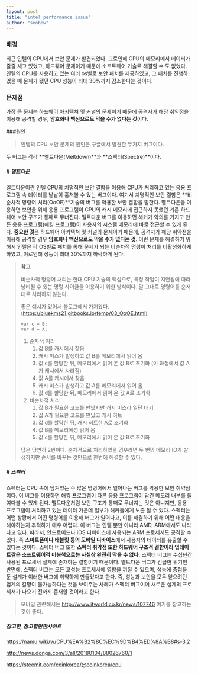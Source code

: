 ```yaml
---
layout: post
title: "intel performance issue"
author: "seobew"
---
```




### 배경

최근 인텔의 CPU에서 보안 문제가 발견되었다. 그로인해 CPU의 메모리에서 데이터가 줄줄 새고 있었고, 하드웨어 문제이기 때문에 소프트웨어 기술로 해결할 수 도 없었다. 인텔의 CPU를 사용하고 있는 여러 os별로 보안 패치를 제공하였고, 그 패치를 진행하였을 때 문제가 됐던 CPU 성능이 최대 30%까지 감소한다는 것이다.

### 문제점

가장 큰 문제는 하드웨어 아키텍쳐 및 커널의 문제이기 때문에 공격자가 해당 취약점을 이용해 공격할 경우, **암호화나 백신으로도 막을 수가 없다는 것**이다.



###원인

> 인텔의 CPU 보안 문제의 원인은 구글에서 발견한 두가지 버그이다.

두 버그는 각각 **멜트다운(Meltdown)**과 **스펙터(Spectre)**이다.



##### # 멜트다운

  멜트다운이란 인텔 CPU의 치명적인 보안 결함을 이용해 CPU가 처리하고 있는 응용 프로그램 속 데이터를 낱낱이 훔쳐볼 수 있는 버그이다. 여기서 치명적인 보안 결함은 **비순차적 명령어 처리(OoOE)**기술의 버그를 악용한 보안 결함을 말한다. 멜트다운을 이용하면 보안을 위해 응용 프로그램이 CPU의 캐시 메모리에 접근하지 못했던 기존 하드웨어 보안 구조가 통째로 무너진다. 멜트다운 버그를 이용하면 해커가 악의를 가지고 만든 응용 프로그램(해킹 프로그램)이 사용자의 시스템 메모리에 바로 접근할 수 있게 된다. **중요한 것**은 하드웨어 아키텍쳐 및 커널의 문제이기 때문에, 공격자가 해당 취약점을 이용해 공격할 경우 **암호화나 백신으로도 막을 수가 없다는 것**. 이런 문제를 해결하기 위해서 인텔은 각 OS별로 패치를 통해 문제가 되는 비순차적 명령어 처리를 비활성화하게 하였고, 이로인해 성능이 최대 30%까지 하락하게 된다.



> **참고**
>
> 비순차적 명령어 처리는 현대 CPU 기술의 핵심으로, 특정 작업이 지연됨에 따라 낭비될 수 있는 명렁 사이클을 이용하기 위한 방식이다. 말 그대로 명령어를 순서대로 처리하지 않는다.
>
>  좋은 예시가 있어서 블로그에서 가져왔다. (https://bluekms21.gitbooks.io/femp/03_OoOE.html)
>
> ```{.javascript}
> var c = B;
> var d = A;
> ```
>
> 1. 순차적 처리
>    1. 값 B를 캐시에서 찾음
>    2. 캐시 미스가 발생하고 값 B를 메모리에서 읽어 옴
>    3. 값 c를 할당한 뒤, 메모리에서 읽어 온 값 B로 초기화 (이 과정에서 값 A가 캐시에서 사라짐)
>    4. 값 A를 캐시에서 찾음
>    5. 캐시 미스가 발생하고 값 A를 메모리에서 읽어 옴
>    6. 값 d를 할당한 뒤, 메모리에서 읽어 온 값 A로 초기화
> 2. 비순차적 처리
>    1. 값 B가 필요한 코드를 만났지만 캐시 미스라 일단 대기
>    2. 값 A가 필요한 코드를 만났고 캐시 히트
>    3. 값 d를 할당한 뒤, 캐시 히트한 A로 초기화
>    4. 값 B를 메모리에성 읽어 옴
>    5. 값 c를 할당한 뒤, 메모리에서 읽어 온 값 B로 초기화
>
> 답은 당연히 2번이다. 순차적으로 처리하였을 경우라면 두 번의 메모리 IO가 발생하지만 순서를 바꾸는 것만으로 한번에 해결할 수 있다.



##### # 스펙터

  스펙터는 CPU 속에 담겨있는 수 많은 명령어에서 일어나는 버그를 악용한 보안 취약점이다. 이 버그를 이용하면 해킹 프로그램이 다른 응용 프로그램이 담긴 메모리 내부를 들여다볼 수 있게 된다. 멜트다운처럼 보안 구조가 통째로 무너지는 것은 아니지만, 응용 프로그램이 처리하고 있는 데이터 가운데 일부가 해커들에게 노출 될 수 있다. 스펙터는 어떤 상황에서 어떤 명령어를 이용해 버그가 일어나고, 이를 해결하기 위해 어떤 대응을 해야하는지 추적하기 매우 어렵다. 이 버그는  인텔 뿐만 아니라 AMD, ARM에서도 나타나고 있다. 따라서, 안드로이드나 iOS 디바이스에 사용되는 ARM 프로세서도 공격할 수 있다. 즉 **스마트폰이나 태블릿 등의 모바일 디바이스**에서 사용자의 데이터를 유출할 수 있다는 것이다. 스펙터 버그 또한 **스펙터 취약점 또한 하드웨어 구조적 결함이라 업데이트같은 소프트웨어적 미봉책으로는 사실상 완전히 막을 수 없다.** 스펙터 버그는 수십년간 사용된 프로세서 설계에 존재하는 결함이기 때문이다. 멜트다운 버그가 긴급한 위기인 반면에, 스펙터 버그는 모든 고성능 프로세서에 영향을 끼칠 수 있으며, 성능에 중점을 둔 설계가 이러한 버그에 취약하게 만들었다고 한다. 즉, 성능과 보안을 모두 얻으려던 업계의 갈망이 불가능하다는 것을 보여주는 사례가 스펙터 버그이며 새로운 설계의 프로세서가 나오기 전까지 존재할 것이라고 한다.



> 모바일 관련해서는 http://www.itworld.co.kr/news/107746 여기를 참고하는 것이 좋다.



##### 참고한, 참고할만한사이트

https://namu.wiki/w/CPU%EA%B2%8C%EC%9D%B4%ED%8A%B8#s-3.2

http://news.donga.com/3/all/20180104/88026760/1

https://steemit.com/coinkorea/@coinkorea/cpu